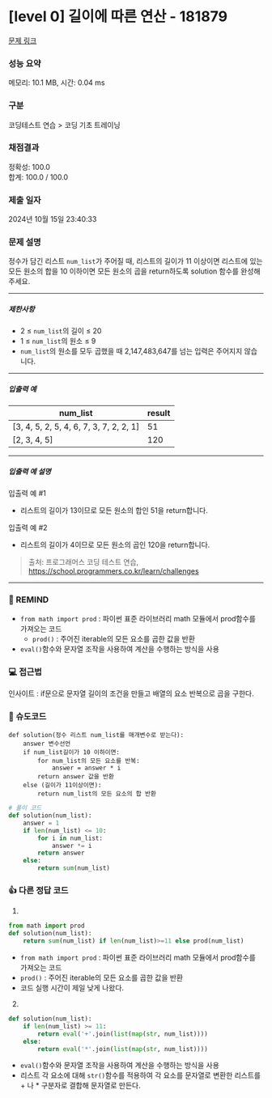 # [level 0] 길이에 따른 연산 - 181879 

[문제 링크](https://school.programmers.co.kr/learn/courses/30/lessons/181879?language=python3) 

### 성능 요약

메모리: 10.1 MB, 시간: 0.04 ms

### 구분

코딩테스트 연습 > 코딩 기초 트레이닝

### 채점결과

정확성: 100.0<br/>합계: 100.0 / 100.0

### 제출 일자

2024년 10월 15일 23:40:33

### 문제 설명

<p>정수가 담긴 리스트 <code>num_list</code>가 주어질 때, 리스트의 길이가 11 이상이면 리스트에 있는 모든 원소의 합을 10 이하이면 모든 원소의 곱을 return하도록 solution 함수를 완성해주세요.</p>

<hr>

<h5>제한사항</h5>

<ul>
<li>2 ≤ <code>num_list</code>의 길이 ≤ 20</li>
<li>1 ≤ <code>num_list</code>의 원소 ≤ 9</li>
<li><code>num_list</code>의 원소를 모두 곱했을 때&nbsp;2,147,483,647를 넘는 입력은 주어지지 않습니다.</li>
</ul>

<hr>

<h5>입출력 예</h5>
<table class="table">
        <thead><tr>
<th>num_list</th>
<th>result</th>
</tr>
</thead>
        <tbody><tr>
<td>[3, 4, 5, 2, 5, 4, 6, 7, 3, 7, 2, 2, 1]</td>
<td>51</td>
</tr>
<tr>
<td>[2, 3, 4, 5]</td>
<td>120</td>
</tr>
</tbody>
      </table>
<hr>

<h5>입출력 예 설명</h5>

<p>입출력 예 #1</p>

<ul>
<li>리스트의 길이가 13이므로 모든 원소의 합인 51을 return합니다.</li>
</ul>

<p>입출력 예 #2</p>

<ul>
<li>리스트의 길이가 4이므로 모든 원소의 곱인 120을 return합니다.</li>
</ul>


> 출처: 프로그래머스 코딩 테스트 연습, https://school.programmers.co.kr/learn/challenges
---
### 🤔 REMIND
- `from math import prod` : 파이썬 표준 라이브러리 math 모듈에서 prod함수를 가져오는 코드
    - `prod()` : 주어진 iterable의 모든 요소를 곱한 값을 반환
-  `eval()`함수와 문자열 조작을 사용하여 계산을 수행하는 방식을 사용

### 💻 접근법
인사이트 : if문으로 문자열 길이의 조건을 만들고 배열의 요소 반복으로 곱을 구한다.

### 📝 슈도코드
```
def solution(정수 리스트 num_list를 매개변수로 받는다):
    answer 변수선언
    if num_list길이가 10 이하이면:
        for num_list의 모든 요소를 반복:
            answer = answer * i
        return answer 값을 반환
    else (길이가 11이상이면):
        return num_list의 모든 요소의 합 반환
```
```python
# 풀이 코드
def solution(num_list):
    answer = 1
    if len(num_list) <= 10:
        for i in num_list:
            answer *= i
        return answer
    else:
        return sum(num_list)

```

### 👍 다른 정답 코드
1.
```python
from math import prod
def solution(num_list):
    return sum(num_list) if len(num_list)>=11 else prod(num_list)
```
- `from math import prod` : 파이썬 표준 라이브러리 math 모듈에서 prod함수를 가져오는 코드
- `prod()` : 주어진 iterable의 모든 요소를 곱한 값을 반환
- 코드 실행 시간이 제일 낮게 나왔다.
2.
```python
def solution(num_list):
    if len(num_list) >= 11:
        return eval('+'.join(list(map(str, num_list))))
    else:
        return eval('*'.join(list(map(str, num_list))))
```
-  `eval()`함수와 문자열 조작을 사용하여 계산을 수행하는 방식을 사용
-  리스트 각 요소에 대해 `str()`함수를 적용하여 각 요소를 문자열로 변환한 리스트를 + 나 * 구분자로 결합해 문자열로 만든다.
